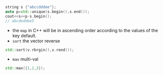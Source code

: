 ```c++
string s {"abccdddee"};
auto p=std::unique(s.begin(),s.end());
cout<<s<<p-s.begin();       
// abcdeddee5
```
- the `map` in C++ will be  in ascending order according to the values of the key default.
- `sort` the vector reverse
```c++
std::sort(v.rbrgin(),v.rend());

```
- `max` multi-val
```c++
std::max({1,2,3});


```
